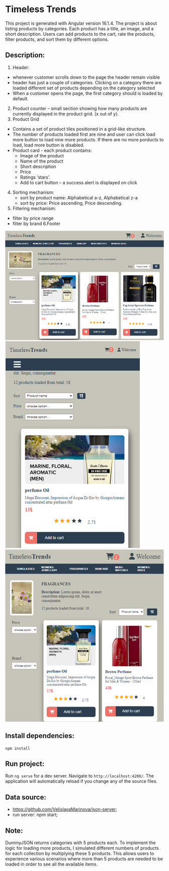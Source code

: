 # Timeless Trends

This project is generated with Angular version 16.1.4. The project is about listing products by categories. Each product has a title, an image, and a short description. Users can add products to the cart, rate the products, filter products, and sort them by different options.

## Description: 
1. Header:
- whenever customer scrolls down to the page the
  header remain visible
- header has just a couple of categories. Clicking on a category there are
  loaded different set of products depending on the category selected
- When a customer opens the page, the first category should
  is loaded by default.
2. Product counter – small section showing how many products are currently displayed in the
  product grid. (x out of y).
3. Product Grid
  - Contains a set of product tiles positioned in a grid-like structure.
  - The number of products loaded first are nine and user can click load more button to load nine more products. If there are no more porducts to load, load more button is       disabled.
  - Product card - each product  contains:
      - Image of the product
      - Name of the product
      - Short description
      - Price 
      - Ratings ‘stars’.
      - Add to cart button – a success alert is displayed on click
4. Sorting mechanism:
   - sort by product name: Alphabetical a-z, Alphabetical z-a
   - sort by price: Price ascending, Price descending.
5. Filtering mechanism:
  - filter by price range
  - filter by brand
6.Footer


![Timeless Trends](src/assets/page.png)
![Timeless Trends](src/assets/page2.png) ![Timeless Trends](src/assets/page3.png)

## Install dependencies: 

`npm install`

## Run project:

Run `ng serve` for a dev server. 
Navigate to `http://localhost:4200/`. The application will automatically reload if you change any of the source files.

## Data source:
- https://github.com/VelislavaMarinova/json-server;
- run server: npm start;
## Note:
DummyJSON returns categories with 5 products each. To implement the logic for loading more products, I simulated different numbers of products for each collection by multiplying these 5 products. This allows users to experience various scenarios where more than 5 products are needed to be loaded in order to see all the available items.
